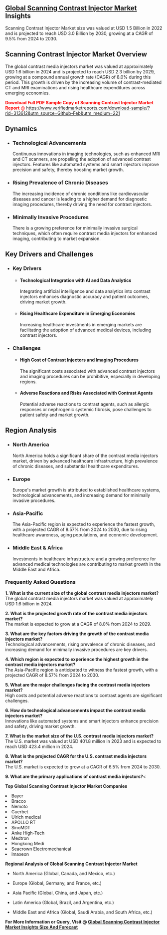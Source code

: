 <h2><a href="https://www.verifiedmarketreports.com/download-sample/?rid=313612&amp;utm_source=Github&amp;utm_medium=221" target="_blank">Global Scanning Contrast Injector Market</a> Insights</h2><p>Scanning Contrast Injector Market size was valued at USD 1.5 Billion in 2022 and is projected to reach USD 3.0 Billion by 2030, growing at a CAGR of 9.5% from 2024 to 2030.</p><p> <h2>Scanning Contrast Injector Market Overview</h2> <p>The global contrast media injectors market was valued at approximately USD 1.6 billion in 2024 and is projected to reach USD 2.3 billion by 2029, growing at a compound annual growth rate (CAGR) of 8.0% during this period. This growth is driven by the increasing volume of contrast-mediated CT and MRI examinations and rising healthcare expenditures across emerging economies. </p> <p><p><span class=""><span style="color: #ff0000;"><strong>Download Full PDF Sample Copy of Scanning Contrast Injector Market Report</strong> @ </span><a href="https://www.verifiedmarketreports.com/download-sample/?rid=313612&amp;utm_source=Github-Feb&amp;utm_medium=221" target="_blank">https://www.verifiedmarketreports.com/download-sample/?rid=313612&amp;utm_source=Github-Feb&amp;utm_medium=221</a></span></p></p> <h2>Dynamics</h2> <ul> <li><h3>Technological Advancements</h3> <p>Continuous innovations in imaging technologies, such as enhanced MRI and CT scanners, are propelling the adoption of advanced contrast injectors. Features like automated systems and smart injectors improve precision and safety, thereby boosting market growth. </p> </li> <li><h3>Rising Prevalence of Chronic Diseases</h3> <p>The increasing incidence of chronic conditions like cardiovascular diseases and cancer is leading to a higher demand for diagnostic imaging procedures, thereby driving the need for contrast injectors. </p> </li> <li><h3>Minimally Invasive Procedures</h3> <p>There is a growing preference for minimally invasive surgical techniques, which often require contrast media injectors for enhanced imaging, contributing to market expansion. </p> </li> </ul> <h2>Key Drivers and Challenges</h2> <ul> <li><h3>Key Drivers</h3> <ul> <li><h4>Technological Integration with AI and Data Analytics</h4> <p>Integrating artificial intelligence and data analytics into contrast injectors enhances diagnostic accuracy and patient outcomes, driving market growth. </p> </li> <li><h4>Rising Healthcare Expenditure in Emerging Economies</h4> <p>Increasing healthcare investments in emerging markets are facilitating the adoption of advanced medical devices, including contrast injectors. </p> </li> </ul> </li> <li><h3>Challenges</h3> <ul> <li><h4>High Cost of Contrast Injectors and Imaging Procedures</h4> <p>The significant costs associated with advanced contrast injectors and imaging procedures can be prohibitive, especially in developing regions. </p> </li> <li><h4>Adverse Reactions and Risks Associated with Contrast Agents</h4> <p>Potential adverse reactions to contrast agents, such as allergic responses or nephrogenic systemic fibrosis, pose challenges to patient safety and market growth. </p> </li> </ul> </li> </ul> <h2>Region Analysis</h2> <ul> <li><h3>North America</h3> <p>North America holds a significant share of the contrast media injectors market, driven by advanced healthcare infrastructure, high prevalence of chronic diseases, and substantial healthcare expenditures. </p> </li> <li><h3>Europe</h3> <p>Europe's market growth is attributed to established healthcare systems, technological advancements, and increasing demand for minimally invasive procedures. </p> </li> <li><h3>Asia-Pacific</h3> <p>The Asia-Pacific region is expected to experience the fastest growth, with a projected CAGR of 8.57% from 2024 to 2030, due to rising healthcare awareness, aging populations, and economic development. </p> </li> <li><h3>Middle East & Africa</h3> <p>Investments in healthcare infrastructure and a growing preference for advanced medical technologies are contributing to market growth in the Middle East and Africa. </p> </li> </ul> <h3>Frequently Asked Questions</h3> <p><strong>1. What is the current size of the global contrast media injectors market?</strong><br> The global contrast media injectors market was valued at approximately USD 1.6 billion in 2024. </p> <p><strong>2. What is the projected growth rate of the contrast media injectors market?</strong><br> The market is expected to grow at a CAGR of 8.0% from 2024 to 2029. </p> <p><strong>3. What are the key factors driving the growth of the contrast media injectors market?</strong><br> Technological advancements, rising prevalence of chronic diseases, and increasing demand for minimally invasive procedures are key drivers. </p> <p><strong>4. Which region is expected to experience the highest growth in the contrast media injectors market?</strong><br> The Asia-Pacific region is anticipated to witness the fastest growth, with a projected CAGR of 8.57% from 2024 to 2030. </p> <p><strong>5. What are the major challenges facing the contrast media injectors market?</strong><br> High costs and potential adverse reactions to contrast agents are significant challenges. </p> <p><strong>6. How do technological advancements impact the contrast media injectors market?</strong><br> Innovations like automated systems and smart injectors enhance precision and safety, driving market growth. </p> <p><strong>7. What is the market size of the U.S. contrast media injectors market?</strong><br> The U.S. market was valued at USD 401.8 million in 2023 and is expected to reach USD 423.4 million in 2024. </p> <p><strong>8. What is the projected CAGR for the U.S. contrast media injectors market?</strong><br> The U.S. market is expected to grow at a CAGR of 6.5% from 2024 to 2030. </p> <p><strong>9. What are the primary applications of contrast media injectors?</strong><</p><p><strong>Top Global Scanning Contrast Injector Market Companies</strong></p><div data-test-id=""><p><li>Bayer</li><li> Bracco</li><li> Nemoto</li><li> Guerbet</li><li> Ulrich medical</li><li> APOLLO RT</li><li> SinoMDT</li><li> Anke High-Tech</li><li> Medtron</li><li> Hongkong Medi</li><li> Seacrown Electromechanical</li><li> Imaxeon</li></p><div><strong>Regional Analysis of&nbsp;Global Scanning Contrast Injector Market</strong></div><ul><li dir="ltr"><p dir="ltr">North America&nbsp;(Global, Canada, and Mexico, etc.)</p></li><li dir="ltr"><p dir="ltr">Europe (Global, Germany, and France, etc.)</p></li><li dir="ltr"><p dir="ltr">Asia Pacific&nbsp;(Global, China, and Japan, etc.)</p></li><li dir="ltr"><p dir="ltr">Latin America&nbsp;(Global, Brazil, and Argentina, etc.)</p></li><li dir="ltr">Middle East and Africa&nbsp;(Global, Saudi Arabia, and South Africa, etc.)</li></ul><p><strong>For More Information or Query, Visit @&nbsp;</strong><strong><a href="https://www.verifiedmarketreports.com/product/scanning-contrast-injector-market/?utm_source=Github&amp;utm_medium=221" target="_blank">Global Scanning Contrast Injector Market Insights Size And Forecast</a></strong></p></div>
